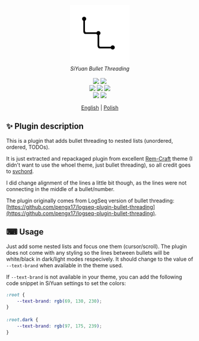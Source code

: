 <p align="center">
<img alt="SiYuan" src="https://raw.githubusercontent.com/anarion80/siyuan-bullet-threading/refs/heads/main/icon.png">
<br>
<em>SiYuan Bullet Threading</em>
<br><br>
<a title="Releases" target="_blank" href="https://github.com/anarion80/siyuan-bullet-threading/releases"><img src="https://img.shields.io/github/v/release/anarion80/siyuan-bullet-threading?style=flat-square&color=9CF"></a>
<a title="Downloads" target="_blank" href="https://github.com/anarion80/siyuan-bullet-threading/releases"><img src="https://img.shields.io/github/downloads/anarion80/siyuan-bullet-threading/total.svg?style=flat-square&color=blueviolet"></a>
<br>
<a title="MIT" target="_blank" href="https://opensource.org/license/mit"><img src="https://img.shields.io/github/license/anarion80/siyuan-bullet-threading"></a>
<a title="Code Size" target="_blank" href="https://github.com/anarion80/siyuan-bullet-threading"><img src="https://img.shields.io/github/languages/code-size/anarion80/siyuan-bullet-threading.svg?style=flat-square&color=yellow"></a>
<a title="GitHub Pull Requests" target="_blank" href="https://github.com/anarion80/siyuan-bullet-threading/pulls"><img src="https://img.shields.io/github/issues-pr-closed/anarion80/siyuan-bullet-threading.svg?style=flat-square&color=FF9966"></a>
<br>
<a title="GitHub Commits" target="_blank" href="https://github.com/anarion80/siyuan-bullet-threading/commits/main"><img src="https://img.shields.io/github/commit-activity/m/anarion80/siyuan-bullet-threading.svg?style=flat-square"></a>
<a title="Last Commit" target="_blank" href="https://github.com/anarion80/siyuan-bullet-threading/commits/main"><img src="https://img.shields.io/github/last-commit/anarion80/siyuan-bullet-threading.svg?style=flat-square&color=FF9900"></a>
<br>
</p>

<p align="center">
<a href="README.md">English</a> | <a href="README_pl_PL.md">Polish</a>
</p>

## ✨ Plugin description

This is a plugin that adds bullet threading to nested lists (unordered, ordered, TODOs).

It is just extracted and repackaged plugin from excellent [Rem-Craft](https://github.com/svchord/Rem-Craft) theme (I didn't want to use the whoel theme, just bullet threading), so all credit goes to [svchord](https://github.com/svchord).

I did change alignment of the lines a little bit though, as the lines were not connecting in the middle of a bullet/number.

The plugin originally comes from LogSeq version of bullet threading: [https://github.com/pengx17/logseq-plugin-bullet-threading](https://github.com/pengx17/logseq-plugin-bullet-threading).

## ⌨ Usage

Just add some nested lists and focus one them (cursor/scroll). The plugin does not come with any styling so the lines between bullets will be white/black in dark/light modes respecively. It should change to the value of `--text-brand` when available in the theme used.

If `--text-brand` is not available in your theme, you can add the following code snippet in SiYuan settings to set the colors:

```css
:root {
    --text-brand: rgb(69, 130, 230);
}

:root.dark {
    --text-brand: rgb(97, 175, 239);
}
```
